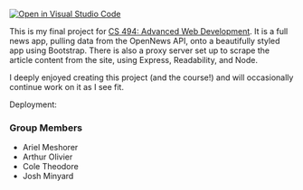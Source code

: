 [![Open in Visual Studio Code](https://classroom.github.com/assets/open-in-vscode-c66648af7eb3fe8bc4f294546bfd86ef473780cde1dea487d3c4ff354943c9ae.svg)](https://classroom.github.com/online_ide?assignment_repo_id=10386505&assignment_repo_type=AssignmentRepo)

This is my final project for <a href="https://web.engr.oregonstate.edu/~hessro/teaching/cs494-w23">CS 494: Advanced Web Development</a>. It is a full news app, pulling data from the OpenNews API, onto a beautifully styled app using Bootstrap. There is also a proxy server set up to scrape the article content from the site, using Express, Readability, and Node. 

I deeply enjoyed creating this project (and the course!) and will occasionally continue work on it as I see fit. 

Deployment:


### Group Members

- Ariel Meshorer
- Arthur Olivier
- Cole Theodore
- Josh Minyard
